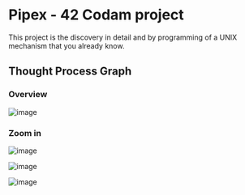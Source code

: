 # Pipex - 42 Codam project

This project is the discovery in detail and by programming of a UNIX
mechanism that you already know.

## Thought Process Graph

### Overview
![image](https://user-images.githubusercontent.com/43698378/154806105-0341a134-cf59-46ee-8fa5-02ba4da3046a.png)

### Zoom in
![image](https://user-images.githubusercontent.com/43698378/154800211-56263f70-d895-4292-9ae8-06039313b074.png)

![image](https://user-images.githubusercontent.com/43698378/154800249-09b21d14-d9b5-4803-9faf-0b76131a3a96.png)

![image](https://user-images.githubusercontent.com/43698378/154806058-d1e3632b-38e0-4afe-a1c5-c1b0901ef38a.png)
